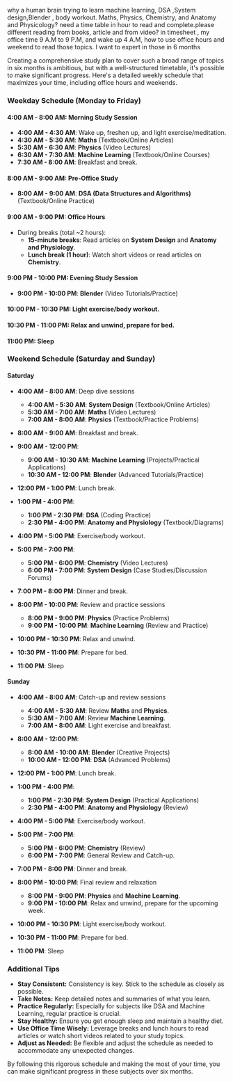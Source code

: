 why a human brain trying to learn machine learning, DSA ,System design,Blender , body workout. Maths, Physics, Chemistry, and Anatomy and Physicology?
need a time table in hour to read and complete.please different reading from books, article and from video? 
 in timesheet , my office time 9 A.M to 9 P.M, and wake up 4 A.M, 
how to use office hours and weekend to read those topics. I want to expert in those in 6 months

Creating a comprehensive study plan to cover such a broad range of topics in six months is ambitious, but with a well-structured timetable, it's possible to make significant progress. Here's a detailed weekly schedule that maximizes your time, including office hours and weekends.

### Weekday Schedule (Monday to Friday)
#### 4:00 AM - 8:00 AM: Morning Study Session
- **4:00 AM - 4:30 AM**: Wake up, freshen up, and light exercise/meditation.
- **4:30 AM - 5:30 AM**: **Maths** (Textbook/Online Articles)
- **5:30 AM - 6:30 AM**: **Physics** (Video Lectures)
- **6:30 AM - 7:30 AM**: **Machine Learning** (Textbook/Online Courses)
- **7:30 AM - 8:00 AM**: Breakfast and break.

#### 8:00 AM - 9:00 AM: Pre-Office Study
- **8:00 AM - 9:00 AM**: **DSA (Data Structures and Algorithms)** (Textbook/Online Practice)

#### 9:00 AM - 9:00 PM: Office Hours
- During breaks (total ~2 hours):
  - **15-minute breaks**: Read articles on **System Design** and **Anatomy and Physiology**.
  - **Lunch break (1 hour)**: Watch short videos or read articles on **Chemistry**.

#### 9:00 PM - 10:00 PM: Evening Study Session
- **9:00 PM - 10:00 PM**: **Blender** (Video Tutorials/Practice)

#### 10:00 PM - 10:30 PM: Light exercise/body workout.

#### 10:30 PM - 11:00 PM: Relax and unwind, prepare for bed.

#### 11:00 PM: Sleep

### Weekend Schedule (Saturday and Sunday)
#### Saturday
- **4:00 AM - 8:00 AM**: Deep dive sessions
  - **4:00 AM - 5:30 AM**: **System Design** (Textbook/Online Articles)
  - **5:30 AM - 7:00 AM**: **Maths** (Video Lectures)
  - **7:00 AM - 8:00 AM**: **Physics** (Textbook/Practice Problems)

- **8:00 AM - 9:00 AM**: Breakfast and break.

- **9:00 AM - 12:00 PM**: 
  - **9:00 AM - 10:30 AM**: **Machine Learning** (Projects/Practical Applications)
  - **10:30 AM - 12:00 PM**: **Blender** (Advanced Tutorials/Practice)

- **12:00 PM - 1:00 PM**: Lunch break.

- **1:00 PM - 4:00 PM**: 
  - **1:00 PM - 2:30 PM**: **DSA** (Coding Practice)
  - **2:30 PM - 4:00 PM**: **Anatomy and Physiology** (Textbook/Diagrams)

- **4:00 PM - 5:00 PM**: Exercise/body workout.

- **5:00 PM - 7:00 PM**: 
  - **5:00 PM - 6:00 PM**: **Chemistry** (Video Lectures)
  - **6:00 PM - 7:00 PM**: **System Design** (Case Studies/Discussion Forums)

- **7:00 PM - 8:00 PM**: Dinner and break.

- **8:00 PM - 10:00 PM**: Review and practice sessions
  - **8:00 PM - 9:00 PM**: **Physics** (Practice Problems)
  - **9:00 PM - 10:00 PM**: **Machine Learning** (Review and Practice)

- **10:00 PM - 10:30 PM**: Relax and unwind.

- **10:30 PM - 11:00 PM**: Prepare for bed.

- **11:00 PM**: Sleep

#### Sunday
- **4:00 AM - 8:00 AM**: Catch-up and review sessions
  - **4:00 AM - 5:30 AM**: Review **Maths** and **Physics**.
  - **5:30 AM - 7:00 AM**: Review **Machine Learning**.
  - **7:00 AM - 8:00 AM**: Light exercise and breakfast.

- **8:00 AM - 12:00 PM**: 
  - **8:00 AM - 10:00 AM**: **Blender** (Creative Projects)
  - **10:00 AM - 12:00 PM**: **DSA** (Advanced Problems)

- **12:00 PM - 1:00 PM**: Lunch break.

- **1:00 PM - 4:00 PM**: 
  - **1:00 PM - 2:30 PM**: **System Design** (Practical Applications)
  - **2:30 PM - 4:00 PM**: **Anatomy and Physiology** (Review)

- **4:00 PM - 5:00 PM**: Exercise/body workout.

- **5:00 PM - 7:00 PM**: 
  - **5:00 PM - 6:00 PM**: **Chemistry** (Review)
  - **6:00 PM - 7:00 PM**: General Review and Catch-up.

- **7:00 PM - 8:00 PM**: Dinner and break.

- **8:00 PM - 10:00 PM**: Final review and relaxation
  - **8:00 PM - 9:00 PM**: **Physics** and **Machine Learning**.
  - **9:00 PM - 10:00 PM**: Relax and unwind, prepare for the upcoming week.

- **10:00 PM - 10:30 PM**: Light exercise/body workout.

- **10:30 PM - 11:00 PM**: Prepare for bed.

- **11:00 PM**: Sleep

### Additional Tips
- **Stay Consistent:** Consistency is key. Stick to the schedule as closely as possible.
- **Take Notes:** Keep detailed notes and summaries of what you learn.
- **Practice Regularly:** Especially for subjects like DSA and Machine Learning, regular practice is crucial.
- **Stay Healthy:** Ensure you get enough sleep and maintain a healthy diet.
- **Use Office Time Wisely:** Leverage breaks and lunch hours to read articles or watch short videos related to your study topics.
- **Adjust as Needed:** Be flexible and adjust the schedule as needed to accommodate any unexpected changes.

By following this rigorous schedule and making the most of your time, you can make significant progress in these subjects over six months.

